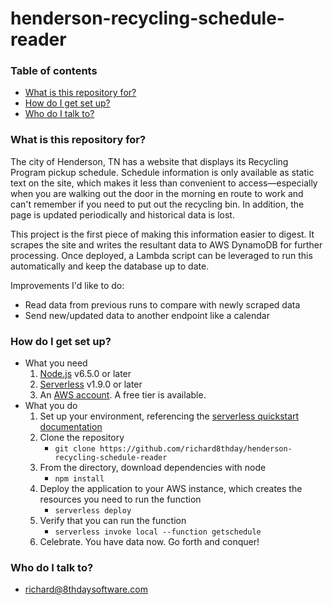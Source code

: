 # henderson-recycling-schedule-reader #

### Table of contents ###
* [What is this repository for?](#markdown-header-what-is-this-repository-for)
* [How do I get set up?](#markdown-header-how-do-i-get-set-up)
* [Who do I talk to?](#markdown-header-who-do-i-talk-to)

### What is this repository for? ###

The city of Henderson, TN has a website that displays its Recycling Program pickup schedule. Schedule information is only available as static text on the site, which makes it less than convenient to access—especially when you are walking out the door in the morning en route to work and can't remember if you need to put out the recycling bin. In addition, the page is updated periodically and historical data is lost.

This project is the first piece of making this information easier to digest. It scrapes the site and writes the resultant data to AWS DynamoDB for further processing. Once deployed, a Lambda script can be leveraged to run this automatically and keep the database up to date.

Improvements I'd like to do:

* Read data from previous runs to compare with newly scraped data
* Send new/updated data to another endpoint like a calendar

### How do I get set up? ###

* What you need
    1. [Node.js](https://nodejs.org) v6.5.0 or later
    2. [Serverless](https://www.serverless.com) v1.9.0 or later
    3. An [AWS account](https://aws.amazon.com). A free tier is available.
* What you do
    1. Set up your environment, referencing the [serverless quickstart documentation](https://serverless.com/framework/docs/providers/aws/guide/quick-start)
    2. Clone the repository
	    * ``` git clone https://github.com/richard8thday/henderson-recycling-schedule-reader ```
    3. From the directory, download dependencies with node
	    * ``` npm install ```
    5. Deploy the application to your AWS instance, which creates the resources you need to run the function
	    * ``` serverless deploy ```
    6. Verify that you can run the function
	    * ``` serverless invoke local --function getschedule ```
	7. Celebrate. You have data now. Go forth and conquer!

### Who do I talk to? ###

* [richard@8thdaysoftware.com](mailto:richard@8thdaysoftware.com)